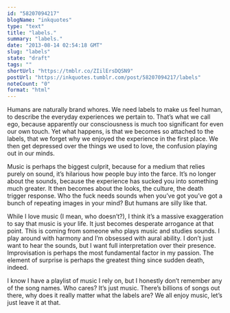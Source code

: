 ```yaml
---
id: "58207094217"
blogName: "inkquotes"
type: "text"
title: "labels."
summary: "labels."
date: "2013-08-14 02:54:18 GMT"
slug: "labels"
state: "draft"
tags: ""
shortUrl: "https://tmblr.co/ZIilErsDQSN9"
postUrl: "https://inkquotes.tumblr.com/post/58207094217/labels"
noteCount: "0"
format: "html"
---
```


Humans are naturally brand whores. We need labels to make us feel human, to describe the everyday experiences we pertain to. That’s what we call ego, because apparently our consciousness is much too significant for even our own touch. Yet what happens, is that we becomes so attached to the labels, that we forget why we enjoyed the experience in the first place. We then get depressed over the things we used to love, the confusion playing out in our minds. 

Music is perhaps the biggest culprit, because for a medium that relies purely on sound, it’s hilarious how people buy into the farce. It’s no longer about the sounds, because the experience has sucked you into something much greater. It then becomes about the looks, the culture, the death trigger response. Who the fuck needs sounds when you’ve got you’ve got a bunch of repeating images in your mind? But humans are silly like that. 

While I love music (I mean, who doesn’t?), I think it’s a massive exaggeration to say that music is your life. It just becomes desperate arrogance at that point. This is coming from someone who plays music and studies sounds. I play around with harmony and I’m obsessed with aural ability. I don’t just want to hear the sounds, but I want full interpretation over their presence. Improvisation is perhaps the most fundamental factor in my passion. The element of surprise is perhaps the greatest thing since sudden death, indeed. 

I know I have a playlist of music I rely on, but I honestly don’t remember any of the song names. Who cares? It’s just music. There’s billions of songs out there, why does it really matter what the labels are? We all enjoy music, let’s just leave it at that.
